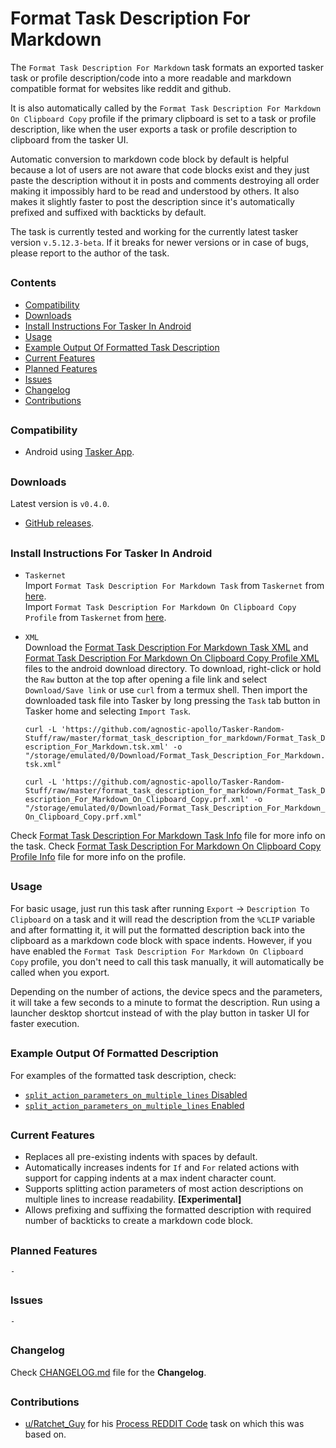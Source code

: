 # Format Task Description For Markdown

The `Format Task Description For Markdown` task formats an exported tasker task or profile description/code into a more readable and markdown compatible format for websites like reddit and github.

It is also automatically called by the `Format Task Description For Markdown On Clipboard Copy` profile if the primary clipboard is set to a task or profile description, like when the user exports a task or profile description to clipboard from the tasker UI.

Automatic conversion to markdown code block by default is helpful because a lot of users are not aware that code blocks exist and they just paste the description without it in posts and comments destroying all order making it impossibly hard to be read and understood by others. It also makes it slightly faster to post the description since it's automatically prefixed and suffixed with backticks by default.

The task is currently tested and working for the currently latest tasker version `v.5.12.3-beta`. If it breaks for newer versions or in case of bugs, please report to the author of the task.
##



### Contents
- [Compatibility](#Compatibility)
- [Downloads](#Downloads)
- [Install Instructions For Tasker In Android](#Install-Instructions-For-Tasker-In-Android)
- [Usage](#Usage)
- [Example Output Of Formatted Task Description](#Example-Output-Of-Formatted-Description)
- [Current Features](#Current-Features)
- [Planned Features](#Planned-Features)
- [Issues](#Issues)
- [Changelog](#Changelog)
- [Contributions](#Contributions)
##



### Compatibility

- Android using [Tasker App].
##



### Downloads

Latest version is `v0.4.0`.

- [GitHub releases](https://github.com/agnostic-apollo/Tasker-Random-Stuff/releases).
##



### Install Instructions For Tasker In Android

- `Taskernet`  
    Import `Format Task Description For Markdown Task` from `Taskernet` from [here](https://taskernet.com/shares/?user=AS35m8mXdvaT1Vj8TwkSaCaoMUv220IIGtHe3pG4MymrCUhpgzrat6njEOnDVVulhAIHLi6BPUt1&id=Task%3AFormat+Task+Description+For+Markdown).  
    Import `Format Task Description For Markdown On Clipboard Copy Profile` from `Taskernet` from [here](https://taskernet.com/shares/?user=AS35m8mXdvaT1Vj8TwkSaCaoMUv220IIGtHe3pG4MymrCUhpgzrat6njEOnDVVulhAIHLi6BPUt1&id=Profile%3AFormat+Task+Description+For+Markdown+On+Clipboard+Copy).  

- `XML`  
    Download the [Format Task Description For Markdown Task XML](Format_Task_Description_For_Markdown.tsk.xml) and [Format Task Description For Markdown On Clipboard Copy Profile XML](Format_Task_Description_For_Markdown_On_Clipboard_Copy.prf.xml) files to the android download directory. To download, right-click or hold the `Raw` button at the top after opening a file link and select `Download/Save link` or use `curl` from a termux shell. Then import the downloaded task file into Tasker by long pressing the `Task` tab button in Tasker home and selecting `Import Task`.  

    `curl -L 'https://github.com/agnostic-apollo/Tasker-Random-Stuff/raw/master/format_task_description_for_markdown/Format_Task_Description_For_Markdown.tsk.xml' -o "/storage/emulated/0/Download/Format_Task_Description_For_Markdown.tsk.xml"`  

    `curl -L 'https://github.com/agnostic-apollo/Tasker-Random-Stuff/raw/master/format_task_description_for_markdown/Format_Task_Description_For_Markdown_On_Clipboard_Copy.prf.xml' -o "/storage/emulated/0/Download/Format_Task_Description_For_Markdown_On_Clipboard_Copy.prf.xml"`  


Check [Format Task Description For Markdown Task Info](Format_Task_Description_For_Markdown.tsk.md) file for more info on the task.
Check [Format Task Description For Markdown On Clipboard Copy Profile Info](Format_Task_Description_For_Markdown_On_Clipboard_Copy.prf.md) file for more info on the profile.
##



### Usage

For basic usage, just run this task after running `Export` -> `Description To Clipboard` on a task and it will read the description from the `%CLIP` variable and after formatting it, it will put the formatted description back into the clipboard as a markdown code block with space indents. However, if you have enabled the `Format Task Description For Markdown On Clipboard Copy` profile, you don't need to call this task manually, it will automatically be called when you export.

Depending on the number of actions, the device specs and the parameters, it will take a few seconds to a minute to format the description. Run using a launcher desktop shortcut instead of with the play button in tasker UI for faster execution.
##



### Example Output Of Formatted Description

For examples of the formatted task description, check:

- [`split_action_parameters_on_multiple_lines` Disabled](Example_Output_Of_Formatted_Task_Description_1.md)
- [`split_action_parameters_on_multiple_lines` Enabled](Example_Output_Of_Formatted_Task_Description_2.md)
##



### Current Features

- Replaces all pre-existing indents with spaces by default.
- Automatically increases indents for `If` and `For` related actions with support for capping indents at a max indent character count.
- Supports splitting action parameters of most action descriptions on multiple lines to increase readability. **[Experimental]**
- Allows prefixing and suffixing the formatted description with required number of backticks to create a markdown code block.
##



### Planned Features

`-`
##



### Issues

`-`
##



### Changelog

Check [CHANGELOG.md](CHANGELOG.md) file for the **Changelog**.
##



### Contributions

- [u/Ratchet_Guy](https://www.reddit.com/user/Ratchet_Guy/) for his [Process REDDIT Code](https://www.reddit.com/r/tasker/comments/34dapt/best_way_to_format_task_descriptions_for_reddits/) task on which this was based on.
##



[Tasker App]: https://play.google.com/store/apps/details?id=net.dinglisch.android.taskerm

